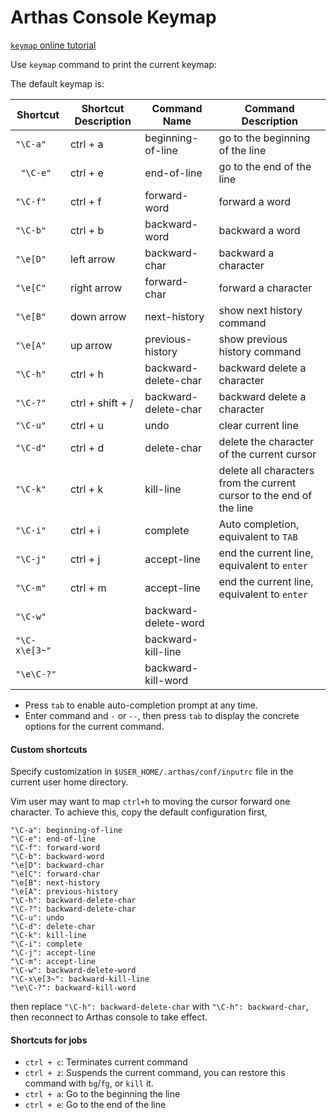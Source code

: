 Arthas Console Keymap
===

[`keymap` online tutorial](https://alibaba.github.io/arthas/arthas-tutorials?language=en&id=command-keymap)

Use `keymap` command to print the current keymap:

The default keymap is:

| Shortcut      | Shortcut Description   | Command Name   | Command Description  |
| ------------- | ---------------- | -------------------- | ---------------- |
| `"\C-a"`      | ctrl + a         | beginning-of-line    | go to the beginning of the line |
| ` "\C-e"`     | ctrl + e         | end-of-line          | go to the end of the line|
| `"\C-f"`      | ctrl + f         | forward-word         | forward a word         |
| `"\C-b"`      | ctrl + b         | backward-word        | backward a word         |
| `"\e[D"`      | left arrow       | backward-char        | backward a character   |
| `"\e[C"`      | right arrow      | forward-char         | forward a character |
| `"\e[B"`      | down arrow         | next-history       | show next history command        |
| `"\e[A"`      | up arrow       | previous-history     | show previous history command       |
| `"\C-h"`      | ctrl + h         | backward-delete-char | backward delete a character         |
| `"\C-?"`      | ctrl + shift + / | backward-delete-char | backward delete a character        |
| `"\C-u"`      | ctrl + u         | undo                 | clear current line |
| `"\C-d"`      | ctrl + d         | delete-char          | delete the character of the current cursor   |
| `"\C-k"`      | ctrl + k         | kill-line            | delete all characters from the current cursor to the end of the line   |
| `"\C-i"`      | ctrl + i         | complete             | Auto completion, equivalent to `TAB`   |
| `"\C-j"`      | ctrl + j         | accept-line          | end the current line, equivalent to `enter` |
| `"\C-m"`      | ctrl + m         | accept-line          | end the current line, equivalent to `enter`     |
| `"\C-w"`      |                  | backward-delete-word |                  |
| `"\C-x\e[3~"` |                  | backward-kill-line   |                  |
| `"\e\C-?"`    |                  | backward-kill-word   |                  |

* Press `tab` to enable auto-completion prompt at any time.
* Enter command and `-` or `--`, then press `tab` to display the concrete options for the current command.

#### Custom shortcuts

Specify customization in `$USER_HOME/.arthas/conf/inputrc` file in the current user home directory.

Vim user may want to map `ctrl+h` to moving the cursor forward one character. To achieve this, copy the default configuration first,

```
"\C-a": beginning-of-line
"\C-e": end-of-line
"\C-f": forward-word
"\C-b": backward-word
"\e[D": backward-char
"\e[C": forward-char
"\e[B": next-history
"\e[A": previous-history
"\C-h": backward-delete-char
"\C-?": backward-delete-char
"\C-u": undo
"\C-d": delete-char
"\C-k": kill-line
"\C-i": complete
"\C-j": accept-line
"\C-m": accept-line
"\C-w": backward-delete-word
"\C-x\e[3~": backward-kill-line
"\e\C-?": backward-kill-word
```

then replace `"\C-h": backward-delete-char` with `"\C-h": backward-char`, then reconnect to Arthas console to take effect.

#### Shortcuts for jobs

* `ctrl + c`: Terminates current command
* `ctrl + z`: Suspends the current command, you can restore this command with `bg`/`fg`, or `kill` it.
* `ctrl + a`: Go to the beginning the line 
* `ctrl + e`: Go to the end of the line




